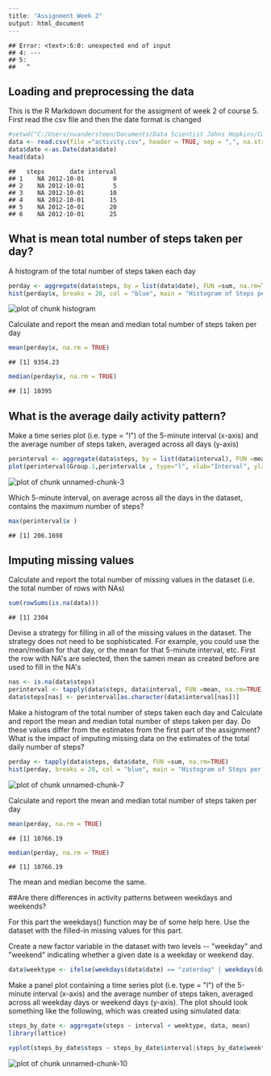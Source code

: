 

```r
---
title: "Assignment Week 2"
output: html_document
---
```

```
## Error: <text>:6:0: unexpected end of input
## 4: ---
## 5: 
##   ^
```


## Loading and preprocessing the data

This is the R Markdown document for the assigment of week 2 of course 5. First read the csv file and then the date format is changed

```r
#setwd("C:/Users/nvandersteen/Documents/Data Scientist Johns Hopkins/Course 5/Week 2")
data <- read.csv(file ="activity.csv", header = TRUE, sep = ",", na.strings = "NA" , stringsAsFactors = FALSE)
data$date <-as.Date(data$date)
head(data)
```

```
##   steps       date interval
## 1    NA 2012-10-01        0
## 2    NA 2012-10-01        5
## 3    NA 2012-10-01       10
## 4    NA 2012-10-01       15
## 5    NA 2012-10-01       20
## 6    NA 2012-10-01       25
```
## What is mean total number of steps taken per day?

A histogram of the total number of steps taken each day


```r
perday <- aggregate(data$steps, by = list(data$date), FUN =sum, na.rm=TRUE)
hist(perday$x, breaks = 20, col = "blue", main = "Histogram of Steps per day")
```

![plot of chunk histogram](figure/histogram-1.png)

Calculate and report the mean and median total number of steps taken per day


```r
mean(perday$x, na.rm = TRUE) 
```

```
## [1] 9354.23
```

```r
median(perday$x, na.rm = TRUE)
```

```
## [1] 10395
```

## What is the average daily activity pattern?

Make a time series plot (i.e. type = "l") of the 5-minute interval (x-axis) and the average number of steps taken, averaged across all days (y-axis)


```r
perinterval <- aggregate(data$steps, by = list(data$interval), FUN =mean, na.rm=TRUE)
plot(perinterval$Group.1,perinterval$x , type="l", xlab="Interval", ylab= "steps" , col = "red")
```

![plot of chunk unnamed-chunk-3](figure/unnamed-chunk-3-1.png)

Which 5-minute interval, on average across all the days in the dataset, contains the maximum number of steps?


```r
max(perinterval$x )
```

```
## [1] 206.1698
```

## Imputing missing values

Calculate and report the total number of missing values in the dataset (i.e. the total number of rows with NAs)

```r
sum(rowSums(is.na(data)))
```

```
## [1] 2304
```

Devise a strategy for filling in all of the missing values in the dataset. The strategy does not need to be sophisticated. For example, you could use the mean/median for that day, or the mean for that 5-minute interval, etc.
First the row with NA's are selected, then the samen mean as created before are used to fill in the NA's


```r
nas <- is.na(data$steps)
perinterval <- tapply(data$steps, data$interval, FUN =mean, na.rm=TRUE)
data$steps[nas] <- perinterval[as.character(data$interval[nas])]
```

Make a histogram of the total number of steps taken each day and Calculate and report the mean and median total number of steps taken per day. Do these values differ from the estimates from the first part of the assignment? What is the impact of imputing missing data on the estimates of the total daily number of steps?


```r
perday <- tapply(data$steps, data$date, FUN =sum, na.rm=TRUE)
hist(perday, breaks = 20, col = "blue", main = "Histogram of Steps per day")
```

![plot of chunk unnamed-chunk-7](figure/unnamed-chunk-7-1.png)

Calculate and report the mean and median total number of steps taken per day


```r
mean(perday, na.rm = TRUE) 
```

```
## [1] 10766.19
```

```r
median(perday, na.rm = TRUE)
```

```
## [1] 10766.19
```
The mean and median become the same.

##Are there differences in activity patterns between weekdays and weekends?

For this part the weekdays() function may be of some help here. Use the dataset with the filled-in missing values for this part.

Create a new factor variable in the dataset with two levels -- "weekday" and "weekend" indicating whether a given date is a weekday or weekend day.


```r
data$weektype <- ifelse(weekdays(data$date) == "zaterdag" | weekdays(data$date) == "zondag", "weekend", "weekday")
```

Make a panel plot containing a time series plot (i.e. type = "l") of the 5-minute interval (x-axis) and the average number of steps taken, averaged across all weekday days or weekend days (y-axis). The plot should look something like the following, which was created using simulated data:


```r
steps_by_date <- aggregate(steps ~ interval + weektype, data, mean)
library(lattice)

xyplot(steps_by_date$steps ~ steps_by_date$interval|steps_by_date$weekty, main="Average Steps",xlab="Interval", ylab="Steps",layout=c(1,2), type="l")
```

![plot of chunk unnamed-chunk-10](figure/unnamed-chunk-10-1.png)
```

